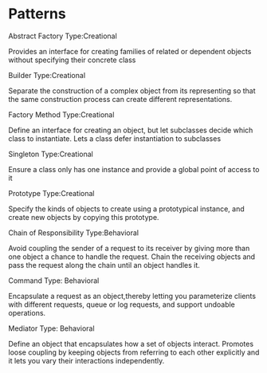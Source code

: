 # Patterns

Abstract Factory
Type:Creational

Provides an interface for creating families of related or dependent objects without specifying their 
concrete class

Builder
Type:Creational

Separate the construction of a complex object from its representing so that the same construction 
process can create different representations.

Factory Method
Type:Creational

Define an interface for creating an object, but let subclasses decide which class to instantiate. Lets a class defer 
instantiation to subclasses

Singleton
Type:Creational

Ensure a class only has one instance and provide a global point of access to it

Prototype
Type:Creational

Specify the kinds of objects to create using a prototypical instance, and  create new objects by copying this 
prototype.

Chain of Responsibility
Type:Behavioral

Avoid coupling the sender of a request to its receiver by giving more than one object 
a chance to handle the request. Chain the receiving objects and pass the request 
along the chain until an object handles it.

Command
Type: Behavioral

Encapsulate a request as an object,thereby letting you parameterize clients
with different requests, queue or log requests, and support undoable operations.

Mediator
Type: Behavioral

Define an object that encapsulates how a set of objects interact. Promotes loose
coupling by keeping objects from referring to each other explicitly and it lets you vary
their interactions independently.